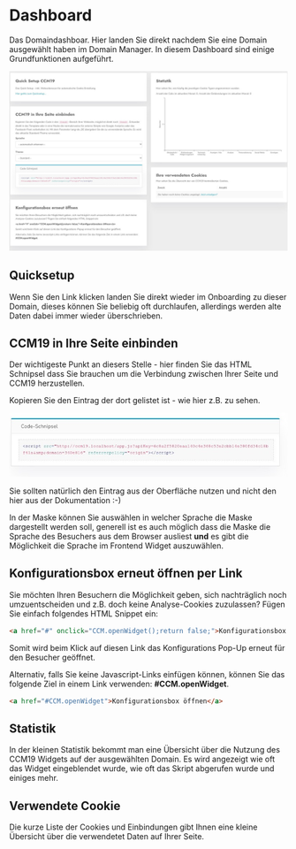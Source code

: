 # Dashboard

Das Domaindashboar. Hier landen Sie direkt nachdem Sie eine Domain ausgewählt haben im Domain Manager. In diesem Dashboard sind einige Grundfunktionen aufgeführt.


![screenshot-1641854392504](../assets/screenshot-1641854392504.jpg)


## Quicksetup

Wenn Sie den Link klicken landen Sie direkt wieder im Onboarding zu dieser Domain, dieses können Sie beliebig oft durchlaufen, allerdings werden alte Daten dabei immer wieder überschrieben.

## CCM19 in Ihre Seite einbinden

Der wichtigeste Punkt an diesers Stelle - hier finden Sie das HTML Schnipsel dass Sie brauchen um die Verbindung zwischen Ihrer Seite und CCM19 herzustellen.

Kopieren Sie den Eintrag der dort gelistet ist - wie hier z.B. zu sehen.

![screenshot-1641854392504 (1)](../assets/screenshot-1641854392504%20(1).jpg)

Sie sollten natürlich den Eintrag aus der Oberfläche nutzen und nicht den hier aus der Dokumentation :-)

In der Maske können Sie auswählen in welcher Sprache die Maske dargestellt werden soll, generell ist es auch möglich dass die Maske die Sprache des Besuchers aus dem Browser ausliest **und** es gibt die Möglichkeit die Sprache im Frontend Widget auszuwählen.


## Konfigurationsbox erneut öffnen per Link

Sie möchten Ihren Besuchern die Möglichkeit geben, sich nachträglich noch umzuentscheiden und z.B. doch keine Analyse-Cookies zuzulassen? Fügen Sie einfach folgendes HTML Snippet ein:

``` html
<a href="#" onclick="CCM.openWidget();return false;">Konfigurationsbox öffnen</a>
```

Somit wird beim Klick auf diesen Link das Konfigurations Pop-Up erneut für den Besucher geöffnet.

Alternativ, falls Sie keine Javascript-Links einfügen können, können Sie das folgende Ziel in einem Link verwenden: **#CCM.openWidget**.

```html
<a href="#CCM.openWidget">Konfigurationsbox öffnen</a>
```

## Statistik

In der kleinen Statistik bekommt man eine Übersicht über die Nutzung des CCM19 Widgets auf der ausgewählten Domain. Es wird angezeigt wie oft das Widget eingeblendet wurde, wie oft das Skript abgerufen wurde und einiges mehr.

## Verwendete Cookie

Die kurze Liste der Cookies und Einbindungen gibt Ihnen eine kleine Übersicht über die verwendetet Daten auf Ihrer Seite.
